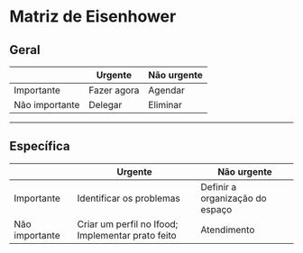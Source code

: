 # Matriz de Eisenhower

## Geral
|                | Urgente     | Não urgente |
| -------------- | ----------- | ----------- |
| Importante     | Fazer agora | Agendar     |
| Não importante | Delegar     | Eliminar    | 

---

## Específica

|                | Urgente                                           | Não urgente                     |
| -------------- | ------------------------------------------------- | ------------------------------- |
| Importante     | Identificar os problemas                          | Definir a organização do espaço |
| Não importante | Criar um perfil no Ifood; Implementar prato feito | Atendimento                     | 
